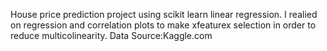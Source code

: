 House price prediction project using scikit learn linear regression. I realied on regression and correlation plots to make xfeaturex selection in order to reduce multicolinearity.
Data Source:Kaggle.com
